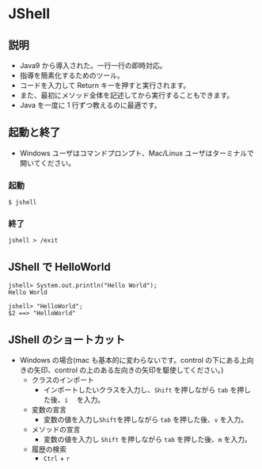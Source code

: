 # JShell

## 説明

- Java9 から導入された。一行一行の即時対応。
- 指導を簡素化するためのツール。
- コードを入力して Return キーを押すと実行されます。
- また、最初にメソッド全体を記述してから実行することもできます。
- Java を一度に 1 行ずつ教えるのに最適です。

## 起動と終了

- Windows ユーザはコマンドプロンプト、Mac/Linux ユーザはターミナルで開いてください。

### 起動

```
$ jshell
```

### 終了

```
jshell > /exit
```

## JShell で HelloWorld

```
jshell> System.out.println("Hello World");
Hello World

jshell> "HelloWorld";
$2 ==> "HelloWorld"
```

## JShell のショートカット

- Windows の場合(mac も基本的に変わらないです。control の下にある上向きの矢印、control の上のある左向きの矢印を駆使してください。)
  - クラスのインポート
    - インポートしたいクラスを入力し、`Shift` を押しながら `tab` を押した後、`i` 　を入力。
  - 変数の宣言
    - 変数の値を入力し`Shift`を押しながら `tab` を押した後、`v` を入力。
  - メソッドの宣言
    - 変数の値を入力し `Shift` を押しながら `tab` を押した後、`m` を入力。
  - 履歴の検索
    - `Ctrl` + `r`
